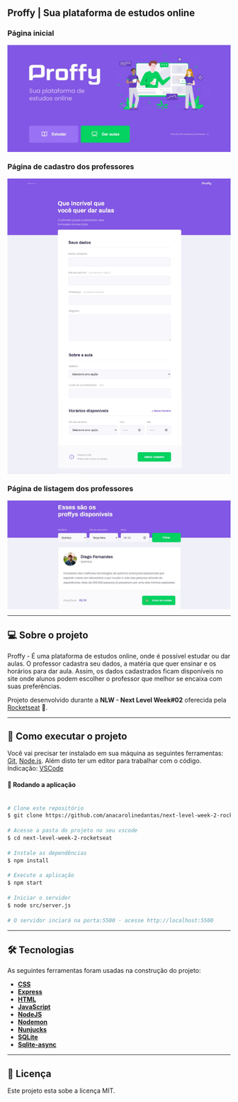 ## Proffy | Sua plataforma de estudos online 

###  Página inicial

<p align="center" style="display: flex; align-items: flex-start; justify-content: center;">
  	<img alt="Página de cadastro de vídeo" src="/.github/screenshots/home-page.JPG" width="100%">
</p>

###  Página de cadastro dos professores

<p align="center" style="display: flex; align-items: flex-start; justify-content: center;">
  	<img alt="Página de cadastro de vídeo" src="/.github/screenshots/give-classes-fullpage.jpg" width="100%">
</p>

###  Página de listagem dos professores

<p align="center" style="display: flex; align-items: flex-start; justify-content: center;">
  	<img alt="Página de cadastro de vídeo" src="/.github/screenshots/study-page.JPG" width="100%">
</p>

---

## 💻 Sobre o projeto

Proffy - É uma plataforma de estudos online, onde é possível estudar ou dar aulas. O professor cadastra seu dados, a matéria que quer ensinar e os horários para dar aula. Assim, os dados cadastrados ficam disponíveis no site onde alunos podem escolher o professor que melhor se encaixa com suas preferências.

Projeto desenvolvido durante a **NLW - Next Level Week#02** oferecida pela [Rocketseat](https://rocketseat.com.br/) 🚀.

---

## 🚀 Como executar o projeto

Você vai precisar ter instalado em sua máquina as seguintes ferramentas:
[Git](https://git-scm.com), [Node.js](https://nodejs.org/en/). 
Além disto ter um editor para trabalhar com o código. Indicação: [VSCode](https://code.visualstudio.com/)

#### 🧭 Rodando a aplicação

```bash

# Clone este repositório
$ git clone https://github.com/anacarolinedantas/next-level-week-2-rocketseat

# Acesse a pasta do projeto no seu vscode
$ cd next-level-week-2-rocketseat

# Instale as dependências
$ npm install

# Execute a aplicação 
$ npm start

# Iniciar o servidor
$ node src/server.js

# O servidor inciará na porta:5500 - acesse http://localhost:5500 
```

---

## 🛠 Tecnologias

As seguintes ferramentas foram usadas na construção do projeto:

- **[CSS](https://developer.mozilla.org/pt-BR/docs/Web/CSS)**
- **[Express](https://expressjs.com/)**
- **[HTML](https://developer.mozilla.org/pt-BR/docs/Web/HTML)**
- **[JavaScript](https://www.javascript.com)**
- **[NodeJS](https://nodejs.org/en/)**
- **[Nodemon](https://github.com/remy/nodemon)**
- **[Nunjucks](https://github.com/mozilla/nunjucks)**
- **[SQLite](https://www.sqlite.org/index.html)**
- **[Sqlite-async](https://www.npmjs.com/package/sqlite-async)**

---

## 📝 Licença
Este projeto esta sobe a licença MIT.

